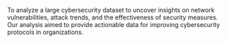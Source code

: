 To analyze a large cybersecurity dataset to uncover insights on network vulnerabilities, attack trends, and the effectiveness of security measures. Our analysis aimed to provide actionable data for improving cybersecurity protocols in organizations.
